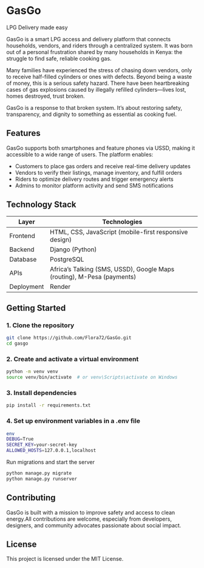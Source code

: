 # GasGo
LPG Delivery made easy 

GasGo is a smart LPG access and delivery platform that connects households, vendors, and riders through a centralized system. It was born out of a personal frustration shared by many households in Kenya: the struggle to find safe, reliable cooking gas.

Many families have experienced the stress of chasing down vendors, only to receive half-filled cylinders or ones with defects. Beyond being a waste of money, this is a serious safety hazard. There have been heartbreaking cases of gas explosions caused by illegally refilled cylinders—lives lost, homes destroyed, trust broken.

GasGo is a response to that broken system. It’s about restoring safety, transparency, and dignity to something as essential as cooking fuel.

## Features

GasGo supports both smartphones and feature phones via USSD, making it accessible to a wide range of users. The platform enables:

- Customers to place gas orders and receive real-time delivery updates
- Vendors to verify their listings, manage inventory, and fulfill orders
- Riders to optimize delivery routes and trigger emergency alerts
- Admins to monitor platform activity and send SMS notifications

## Technology Stack

| Layer       | Technologies                                                                 |
|-------------|-------------------------------------------------------------------------------|
| Frontend    | HTML, CSS, JavaScript (mobile-first responsive design)                       |
| Backend     | Django (Python)                                                              |
| Database    | PostgreSQL                                                                   |
| APIs        | Africa’s Talking (SMS, USSD), Google Maps (routing), M-Pesa (payments)       |
| Deployment  | Render                                                                       |


## Getting Started

### **1. Clone the repository**

```bash
git clone https://github.com/Flora72/GasGo.git
cd gasgo
```
### **2. Create and activate a virtual environment**
```bash
python -m venv venv
source venv/bin/activate  # or venv\Scripts\activate on Windows
```
### **3. Install dependencies**
```bash
pip install -r requirements.txt
```
### **4. Set up environment variables in a .env file**
```bash
env
DEBUG=True
SECRET_KEY=your-secret-key
ALLOWED_HOSTS=127.0.0.1,localhost
```
Run migrations and start the server
```bash
python manage.py migrate
python manage.py runserver
```

## Contributing
GasGo is built with a mission to improve safety and access to clean energy.All contributions are welcome, especially from developers, designers, and community advocates passionate about social impact.

## License

This project is licensed under the MIT License.
